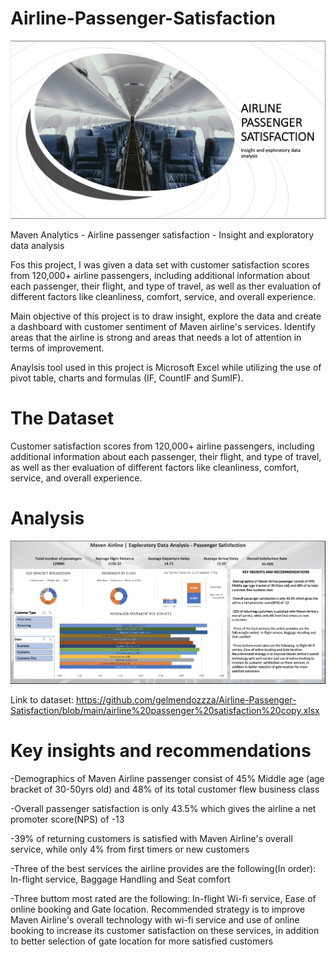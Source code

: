 # Airline-Passenger-Satisfaction
![alt txt](https://github.com/gelmendozzza/Airline-Passenger-Satisfaction/blob/main/Airline%20passenger%20satisfaction%20cover.png)

Maven Analytics - Airline passenger satisfaction - Insight and exploratory data analysis

Fos this project, I was given a data set with customer satisfaction scores from 120,000+ airline passengers, including additional information about each passenger, their flight, and type of travel, as well as ther evaluation of different factors like cleanliness, comfort, service, and overall experience.

Main objective of this project is to draw insight, explore the data and create a dashboard with customer sentiment of Maven airline's services. Identify areas that the airline is strong and areas that needs a lot of attention in terms of improvement. 

Anaylsis tool used in this project is Microsoft Excel while utilizing the use of pivot table, charts and formulas (IF, CountIF and SumIF).

# The Dataset
Customer satisfaction scores from 120,000+ airline passengers, including additional information about each passenger, their flight, and type of travel, as well as ther evaluation of different factors like cleanliness, comfort, service, and overall experience.

# Analysis
![alt txt](https://github.com/gelmendozzza/Airline-Passenger-Satisfaction/blob/main/Screenshot%202023-02-02%20at%202.22.38%20PM.png)

Link to dataset: https://github.com/gelmendozzza/Airline-Passenger-Satisfaction/blob/main/airline%20passenger%20satisfaction%20copy.xlsx

# Key insights and recommendations

-Demographics of Maven Airline passenger consist of 45% Middle age (age bracket of 30-50yrs old) and 48% of its total customer flew business class 

-Overall passenger satisfaction is only 43.5% which gives the airline a net promoter score(NPS) of -13

-39% of returning customers is satisfied with Maven Airline's overall service, while only 4% from first timers or new customers

-Three of the best services the airline provides are the following(In order): In-flight service, Baggage Handling and Seat comfort

-Three buttom most rated are the following: In-flight Wi-fi service, Ease of online booking and Gate location. Recommended strategy is to improve Maven Airline's overall technology with wi-fi service and use of online booking to increase its customer satisfaction on these services, in addition to better selection of gate location for more satisfied customers
